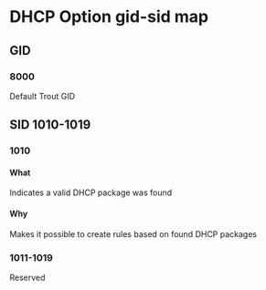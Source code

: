 # DHCP Option gid-sid map

## GID

### 8000

Default Trout GID

## SID 1010-1019

### 1010
#### What
Indicates a valid DHCP package was found
#### Why
Makes it possible to create rules based on found DHCP packages


### 1011-1019

Reserved
